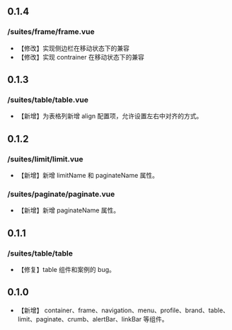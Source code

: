 ## 0.1.4

### /suites/frame/frame.vue

* 【修改】实现侧边栏在移动状态下的兼容
* 【修改】实现 contrainer 在移动状态下的兼容

## 0.1.3

### /suites/table/table.vue

* 【新增】为表格列新增 align 配置项，允许设置左右中对齐的方式。

## 0.1.2

### /suites/limit/limit.vue

* 【新增】新增 limitName 和 paginateName 属性。

### /suites/paginate/paginate.vue

* 【新增】新增 paginateName 属性。

## 0.1.1

### /suites/table/table

* 【修复】table 组件和案例的 bug。

## 0.1.0

* 【新增】 container、frame、navigation、menu、profile、brand、table、limit、paginate、crumb、alertBar、linkBar 等组件。
